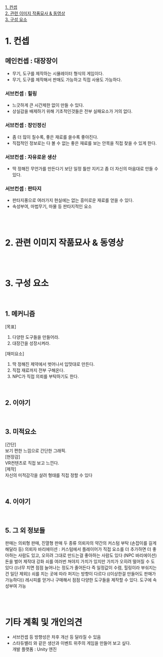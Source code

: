 [1. 컨셉](#1-컨셉)  
[2. 관련 이미지 작품묘사 & 동영상](#2-관련-이미지-작품묘사-동영상)  
[3. 구성 요소](#3-구성요소)

# 1. 컨셉

## 메인컨셉 : 대장장이
- 무기, 도구를 제작하는 시뮬레이터 형식의 게임이다.
- 무기, 도구를 제작해서 판매도 가능하고 직접 사용도 가능하다.

### 서브컨셉 : 힐링
- 느긋하게 큰 시간제한 없이 만들 수 있다.
- 상실감을 배제하기 위해 기초적인것들은 전부 실패요소가 거의 없다.

### 서브컨셉 : 장인정신
- 좀 더 많이 칠수록, 좋은 재료를 쓸수록 좋아진다.
- 직접적인 정보로는 다 볼 수 없는 좋은 재료를 보는 안목을 직접 찾을 수 있게 한다.

### 서브컨셉 : 자유로운 생산
- 딱 정해진 무언가를 만든다기 보단 일정 틀만 지키고 좀 더 자신의 마음대로 만들 수 있다.

### 서브컨셉 : 판타지
- 판타지풍으로 여러가지 현실에는 없는 흥미로운 재료를 얻을 수 있다.
- 속성부여, 마법무기, 마물 등 판타지적인 요소

<br><br>

# 2. 관련 이미지 작품묘사 & 동영상
<br><br>

# 3. 구성 요소

<br>

## 1. 메커니즘

[목표]  
1. 다양한 도구들을 만들어라.
2. 대장간을 성장시켜라.

[재미요소]  
1. 딱 정해진 제약에서 벗어나서 입맛대로 만든다.
2. 직접 재료까지 전부 구해온다.
3. NPC가 직접 의뢰를 부탁하기도 한다.

<br>

## 2. 이야기


<br>

## 3. 미적요소

[간단]  
보기 편한 느낌으로 간단한 그래픽.  
[현장감]  
VR컨텐츠로 직접 보고 느낀다.  
[제작]  
자신의 미적감각을 살려 형태를 직접 정할 수 있다

<br>

## 4. 이야기


<br>

## 5. 그 외 정보들
판매는 의뢰형 판매, 진열형 판매 두 종류
의뢰자의 약간의 커스텀 부탁 (손잡이를 길게 해달라 등)
의뢰자 바리에이션 : 커스텀에서 플레이어가 직접 요소를 더 추가하면 더 좋아하는 사람도 있고, 오히려 그대로 만드는걸 좋아하는 사람도 있다 (NPC 바리에이션)
돈을 벌어 제작대 강화
쇠를 여러번 쳐야지 가치가 있지만 가치가 오히려 떨어질 수 도 있다 ((너무 치면 점점 늘어나는 정도가 줄어든다 즉 일정값이 수렴, 힐링이라 부숴지는건 일단 제외))
쇠를 치는 곳에 따라 퍼지는 방향이 다르다
((이상한걸 만들어도 판매가 가능하다))
레시피를 얻거나 구매해서 점점 다양한 도구들을 제작할 수 있다.
도구에 속성부여 가능

<br><br>

# 기타 계획 및 개인의견
- 서브컨셉 등 방향성은 차후 개선 등 달라질 수 있음  
- 스타듀밸리 와 같은 생산과 이벤트 위주의 게임을 만들어 보고 싶다.  
개발 플랫폼 : Unity 엔진


